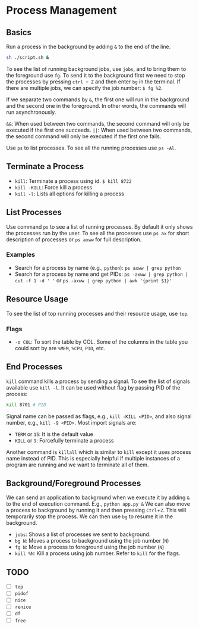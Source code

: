 # Process Management

## Basics

Run a process in the background by adding `&` to the end of the line.

```bash
sh ./script.sh &
```

To see the list of running background jobs, use `jobs`, and to bring them to the foreground use `fg`. To send it to the background first we need to stop the processes by pressing `ctrl + Z` and then enter `bg` in the terminal. If there are multiple jobs, we can specify the job number: `$ fg %2`.

If we separate two commands by `&`, the first one will run in the background and the second one in the foreground. In other words, the commands will run asynchronously.

`&&`: When used between two commands, the second command will only be executed if the first one succeeds.
`||`: When used between two commands, the second command will only be executed if the first one fails.

Use `ps` to list processes. To see all the running processes use `ps -Al`.

## Terminate a Process

- `kill`: Terminate a process using id. `$ kill 8722`
- `kill -KILL`: Force kill a process
- `kill -l`: Lists all options for killing a process

## List Processes

Use command `ps` to see a list of running processes. By default it only shows the processes run by the user. To see all the processes use `ps ax` for short description of processes or `ps axww` for full description.

### Examples

- Search for a process by name (e.g., `python`): `ps axww | grep python`
- Search for a process by name and get PIDs: `ps -axww | grep python | cut -f 1 -d ' '` or `ps -axww | grep python | awk '{print $1}'`

## Resource Usage

To see the list of top running processes and their resource usage, use `top`.

### Flags

- `-o COL`: To sort the table by COL. Some of the columns in the table you could sort by are `%MEM`, `%CPU`, `PID`, etc.

## End Processes

`kill` command kills a process by sending a signal. To see the list of signals available use `kill -l`.
It can be used without flag by passing PID of the process:

```bash
kill 8701 # PID
```

Signal name can be passed as flags, e.g., `kill -KILL <PID>`, and also signal number, e.g., `kill -9 <PID>`.
Most import signals are:

- `TERM` or `15`: It is the default value
- `KILL` or `9`: Forcefully terminate a process

Another command is `killall` which is similar to `kill` except it uses process name instead of PID. This is especially helpful if multiple instances of a program are running and we want to terminate all of them.

## Background/Foreground Processes

We can send an application to background when we execute it by adding `&` to the end of execution command. E.g., `python app.py &`
We can also move a process to background by running it and then pressing `Ctrl`+`Z`. This will temporarily stop the process. We can then use `bg` to resume it in the background.

- `jobs`: Shows a list of processes we sent to background.
- `bg N`: Moves a process to background using the job number (`N`)
- `fg N`: Move a process to foreground using the job number (`N`)
- `kill %N`: Kill a process using job number. Refer to `kill` for the flags.

## TODO

- [ ] `top`
- [ ] `pidof`
- [ ] `nice`
- [ ] `renice`
- [ ] `df`
- [ ] `free`

